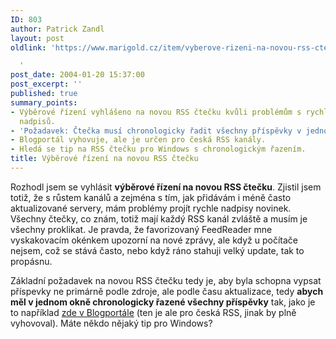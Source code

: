 ```yaml
---
ID: 803
author: Patrick Zandl
layout: post
oldlink: 'https://www.marigold.cz/item/vyberove-rizeni-na-novou-rss-ctecku

  '
post_date: 2004-01-20 15:37:00
post_excerpt: ''
published: true
summary_points:
- Výběrové řízení vyhlášeno na novou RSS čtečku kvůli problémům s rychlým procházením
  nadpisů.
- 'Požadavek: Čtečka musí chronologicky řadit všechny příspěvky v jednom okně.'
- Blogportál vyhovuje, ale je určen pro česká RSS kanály.
- Hledá se tip na RSS čtečku pro Windows s chronologickým řazením.
title: Výběrové řízení na novou RSS čtečku
---
```


<p>
Rozhodl jsem se vyhlásit <STRONG>výběrové řízení na novou RSS čtečku</STRONG>. Zjistil jsem totiž, že s růstem kanálů a zejména s tím, jak přidávám i méně často aktualizované servery, mám problémy projít rychle nadpisy novinek. Všechny čtečky, co znám, totiž mají každý RSS kanál zvláště a musím je všechny proklikat. Je pravda, že favorizovaný FeedReader mne vyskakovacím okénkem upozorní na nové zprávy, ale když u počítače nejsem, což se stává často, nebo když ráno stahuji velký update, tak to propásnu. </p>

<p>
Základní požadavek na novou RSS čtečku tedy je, aby byla schopna vypsat příspevky ne primárně podle zdroje, ale podle času aktualizace, tedy <STRONG>abych měl v jednom okně chronologicky řazené všechny příspěvky</STRONG> tak, jako je to například <A href="http://blogportal.hlava.net/index2.php?go=globalrss" target=_blank>zde v Blogportále</A> (ten je ale pro česká RSS, jinak by plně vyhovoval). Máte někdo nějaký tip pro Windows? </p>